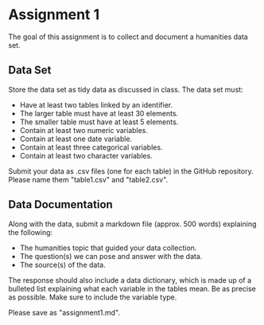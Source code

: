 # Assignment 1

The goal of this assignment is to collect and document a humanities data set. 

## Data Set
Store the data set as tidy data as discussed in class.  The data set must:
- Have at least two tables linked by an identifier. 
- The larger table must have at least 30 elements.
- The smaller table must have at least 5 elements.
- Contain at least two numeric variables.
- Contain at least one date variable.
- Contain at least three categorical variables. 
- Contain at least two character variables.

Submit your data as .csv files  (one for each table) in the GitHub repository.
Please name them "table1.csv" and "table2.csv".

## Data Documentation

Along with the data, submit a markdown file (approx. 500 words) explaining the following:
- The humanities topic that guided your data collection.
- The question(s) we can pose and answer with the data.
- The source(s) of the data.

The response should also include a data dictionary, which is made up of a bulleted list explaining what each variable in the tables mean. Be as precise as possible.  Make sure to include the variable type. 

Please save as "assignment1.md".
 

 
